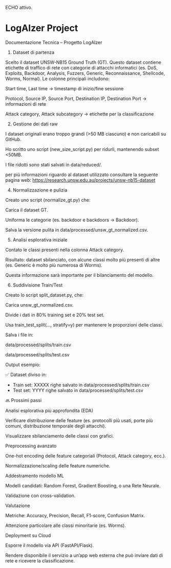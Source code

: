 ECHO attivo.
# LogAIzer Project

Documentazione Tecnica – Progetto LogAIzer

1. Dataset di partenza

 Scelto il dataset UNSW-NB15 Ground Truth (GT).
Questo dataset contiene etichette di traffico di rete con categorie di attacchi informatici (es. DoS, Exploits, Backdoor, Analysis, Fuzzers, Generic, Reconnaissance, Shellcode, Worms, Normal).
Le colonne principali includono:

Start time, Last time → timestamp di inizio/fine sessione

Protocol, Source IP, Source Port, Destination IP, Destination Port → informazioni di rete

Attack category, Attack subcategory → etichette per la classificazione

2. Gestione dei dati raw

I dataset originali erano troppo grandi (>50 MB ciascuno) e non caricabili su GitHub.

Ho scritto uno script (new_size_script.py) per ridurli, mantenendo subset <50MB.

I file ridotti sono stati salvati in data/reduced/.

per più informazioni riguardo al dataset utilizzato consultare la seguente pagina web:
https://research.unsw.edu.au/projects/unsw-nb15-dataset

4. Normalizzazione e pulizia

Creato uno script (normalize_gt.py) che:

Carica il dataset GT.

Uniforma le categorie (es. backdoor e backdoors → Backdoor).

Salva la versione pulita in data/processed/unsw_gt_normalized.csv.

5. Analisi esplorativa iniziale

Contato le classi presenti nella colonna Attack category.

Risultato: dataset sbilanciato, con alcune classi molto più presenti di altre (es. Generic è molto più numerosa di Worms).

Questa informazione sarà importante per il bilanciamento del modello.

6. Suddivisione Train/Test

Creato lo script split_dataset.py, che:

Carica unsw_gt_normalized.csv.

Divide i dati in 80% training set e 20% test set.

Usa train_test_split(..., stratify=y) per mantenere le proporzioni delle classi.

Salva i file in:

data/processed/splits/train.csv

data/processed/splits/test.csv

Output esempio:

✅ Dataset diviso in:
- Train set: XXXXX righe salvato in data/processed/splits/train.csv
- Test set: YYYY righe salvato in data/processed/splits/test.csv


🔜 Prossimi passi

Analisi esplorativa più approfondita (EDA)

Verificare distribuzione delle feature (es. protocolli più usati, porte più comuni, distribuzione temporale degli attacchi).

Visualizzare sbilanciamento delle classi con grafici.

Preprocessing avanzato

One-hot encoding delle feature categoriali (Protocol, Attack category, ecc.).

Normalizzazione/scaling delle feature numeriche.

Addestramento modello ML

Modelli candidati: Random Forest, Gradient Boosting, o una Rete Neurale.

Validazione con cross-validation.

Valutazione

Metriche: Accuracy, Precision, Recall, F1-score, Confusion Matrix.

Attenzione particolare alle classi minoritarie (es. Worms).

Deployment su Cloud

Esporre il modello via API (FastAPI/Flask).

Rendere disponibile il servizio a un’app web esterna che può inviare dati di rete e ricevere la classificazione.